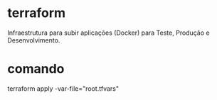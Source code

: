 # terraform
Infraestrutura para subir aplicações (Docker) para Teste, Produção e Desenvolvimento.

# comando

terraform apply -var-file="root.tfvars"
